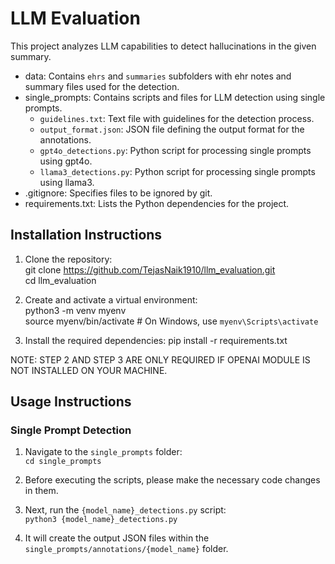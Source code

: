 # LLM Evaluation 

This project analyzes LLM capabilities to detect hallucinations in the given summary. 

- data: Contains `ehrs` and `summaries` subfolders with ehr notes and summary files used for the detection.
- single_prompts: Contains scripts and files for LLM detection using single prompts.
  - `guidelines.txt`: Text file with guidelines for the detection process.
  - `output_format.json`: JSON file defining the output format for the annotations.
  - `gpt4o_detections.py`: Python script for processing single prompts using gpt4o.
  - `llama3_detections.py`: Python script for processing single prompts using llama3.
- .gitignore: Specifies files to be ignored by git.
- requirements.txt: Lists the Python dependencies for the project.

## Installation Instructions

1. Clone the repository:\
   git clone https://github.com/TejasNaik1910/llm_evaluation.git \
   cd llm_evaluation

2. Create and activate a virtual environment:\
   python3 -m venv myenv\
   source myenv/bin/activate  # On Windows, use `myenv\Scripts\activate`

3. Install the required dependencies:
   pip install -r requirements.txt

NOTE: STEP 2 AND STEP 3 ARE ONLY REQUIRED IF OPENAI MODULE IS NOT INSTALLED ON YOUR MACHINE.

## Usage Instructions

### Single Prompt Detection

1. Navigate to the `single_prompts` folder: \
   `cd single_prompts`

2. Before executing the scripts, please make the necessary code changes in them.

3. Next, run the `{model_name}_detections.py` script:\
   `python3 {model_name}_detections.py`

4. It will create the output JSON files within the `single_prompts/annotations/{model_name}` folder.